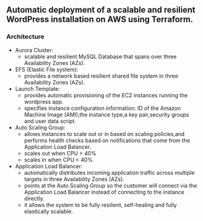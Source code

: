 ## Automatic deployment of a scalable and resilient WordPress installation on AWS using Terraform.

### Architecture 
* Aurora Cluster:
  * scalable and resilient MySQL Database that spans over three Availability Zones (AZs).
* EFS (Elastic File system):
  * provides a network based resilient shared file system in three Availability Zones (AZs). 
* Launch Template: 
  * provides automatic provisioning of the EC2 instances running the wordpress app.
  * specifies instance configuration information: ID of the Amazon Machine Image (AMI),the instance type,a key pair,security groups and user data script.
* Auto Scaling Group:
  * allows instances to scale out or in based on scaling policies,and performs health checks based on notifications that come from the Application Load Balancer.
  * scales out when CPU > 40%
  * scales in when CPU < 40%
* Application Load Balancer: 
  * automatically distributes incoming application traffic across multiple targets in three Availability Zones (AZs).
  * points at the Auto Scaling Group so the customer will connect via the Application Load Balancer instead of connecting to the instance directly.
  * it allows the system to be fully resilient, self-healing and fully elastically scalable.